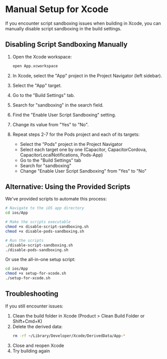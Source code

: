 # Manual Setup for Xcode

If you encounter script sandboxing issues when building in Xcode, you can manually disable script sandboxing in the build settings.

## Disabling Script Sandboxing Manually

1. Open the Xcode workspace:
   ```bash
   open App.xcworkspace
   ```

2. In Xcode, select the "App" project in the Project Navigator (left sidebar).

3. Select the "App" target.

4. Go to the "Build Settings" tab.

5. Search for "sandboxing" in the search field.

6. Find the "Enable User Script Sandboxing" setting.

7. Change its value from "Yes" to "No".

8. Repeat steps 2-7 for the Pods project and each of its targets:
   - Select the "Pods" project in the Project Navigator
   - Select each target one by one (Capacitor, CapacitorCordova, CapacitorLocalNotifications, Pods-App)
   - Go to the "Build Settings" tab
   - Search for "sandboxing"
   - Change "Enable User Script Sandboxing" from "Yes" to "No"

## Alternative: Using the Provided Scripts

We've provided scripts to automate this process:

```bash
# Navigate to the iOS app directory
cd ios/App

# Make the scripts executable
chmod +x disable-script-sandboxing.sh
chmod +x disable-pods-sandboxing.sh

# Run the scripts
./disable-script-sandboxing.sh
./disable-pods-sandboxing.sh
```

Or use the all-in-one setup script:

```bash
cd ios/App
chmod +x setup-for-xcode.sh
./setup-for-xcode.sh
```

## Troubleshooting

If you still encounter issues:

1. Clean the build folder in Xcode (Product > Clean Build Folder or Shift+Cmd+K)
2. Delete the derived data:
   ```bash
   rm -rf ~/Library/Developer/Xcode/DerivedData/App-*
   ```
3. Close and reopen Xcode
4. Try building again 